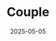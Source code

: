 ---
title: "Couple"
cloudflare_id: "cb38a771-2c2a-4a06-9e5d-34070681ff00"
date: 2025-05-05
image: "https://photos.jmkettle.com/couple.webp"
alt: "Couple in a club embracing "
categories: []
draft: false
--- 